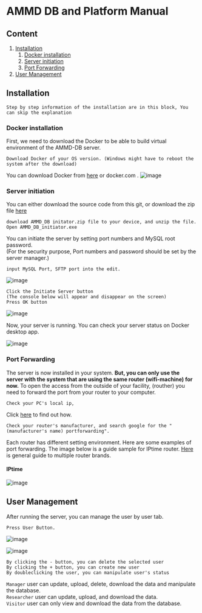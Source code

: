 # AMMD DB and Platform Manual



## Content

1. [Installation](#installation)
    1. [Docker installation](#docker-installation)
    2. [Server initiation](#server-initiation)
    3. [Port Forwarding](#port-forwarding)
2. [User Management](#user-management)

## Installation

    Step by step information of the installation are in this block, You can skip the explanation

### Docker installation
First, we need to download the Docker to be able to build virtual environment of the AMMD-DB server.

    Download Docker of your OS version. (Windows might have to reboot the system after the download)

You can download Docker from [here](https://www.docker.com/get-started) or docker.com .
![image](https://user-images.githubusercontent.com/72897259/141220925-86e777e5-8942-4297-8745-4d6e4b786462.png)

### Server initiation
You can either download the source code from this git, or download the zip file [here](https://drive.google.com/file/d/10pGwH0_15fONszIxSZcR4is7Cao_5Sx4/view?usp=sharing)

    download AMMD_DB initator.zip file to your device, and unzip the file.
    Open AMMD_DB_initiator.exe
  
You can initiate the server by setting port numbers and MySQL root password. <br>
(For the security purpose, Port numbers and password should be set by the server manager.) 

    input MySQL Port, SFTP port into the edit. 
    
![image](https://user-images.githubusercontent.com/72897259/145781935-a98c395d-09ac-4781-af98-08488cb6fd05.png)

    Click the Initiate Server button 
    (The console below will appear and disappear on the screen)
    Press OK button

![image](https://user-images.githubusercontent.com/72897259/145782092-5883612a-df20-4545-8654-4de9e1766fac.png)

Now, your server is running. You can check your server status on Docker desktop app.

![image](https://user-images.githubusercontent.com/72897259/145782179-5d5e0a1a-7eec-4bac-92da-8876493bdb2d.png)

### Port Forwarding
The server is now installed in your system. __But, you can only use the server with the system that are using the same router (wifi-machine) for now.__ To open the access from the outside of your facility, (routher) you need to forward the port from your router to your computer.

    Check your PC's local ip, 

Click [here](https://www.avast.com/c-how-to-find-ip-address#gref) to find out how.

    Check your router's manufacturer, and search google for the "(manufacturer's name) portforwarding". 
    
Each router has different setting environment. Here are some examples of port forwarding. The image below is a guide sample for IPtime router.
[Here](https://www.noip.com/support/knowledgebase/general-port-forwarding-guide/) is general guide to multiple router brands.
#### IPtime
![image](https://user-images.githubusercontent.com/72897259/145784794-554eaad6-9f53-47cf-823e-534c3de234b5.png)


## User Management
After running the server, you can manage the user by user tab.
    
    Press User Button.
    
![image](https://user-images.githubusercontent.com/72897259/145783172-e41ad2d6-3c69-4516-a0c6-180358e6aa79.png)

![image](https://user-images.githubusercontent.com/72897259/145783477-194d6265-c4ed-48b2-8dae-8a5db11b3d50.png)

    By clicking the - button, you can delete the selected user
    By clicking the + button, you can create new user
    By doubleclicking the user, you can manipulate user's status
    
```Manager```       user can update, upload, delete, download the data and manipulate the database.<br>
```Researcher```    user can update, upload, and download the data.<br>
```Visitor```       user can only view and download the data from the database.



